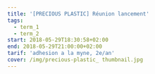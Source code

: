 ```yaml
---
title: '[PRECIOUS PLASTIC] Réunion lancement'
tags:
  - term_1
  - term_2
start: 2018-05-29T18:30:58+02:00
end: 2018-05-29T21:00:00+02:00
tarif: 'adhesion a la myne, 2e/an'
cover: /img/precious-plastic_ thumbnail.jpg
---
```


